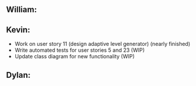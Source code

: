 ## William:
## Kevin:
- Work on user story 11 (design adaptive level generator) (nearly finished)
- Write automated tests for user stories 5 and 23 (WIP)
- Update class diagram for new functionality (WIP)
## Dylan:

